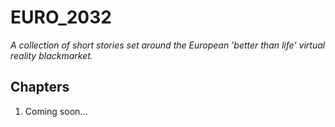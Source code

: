 # EURO_2032
_A collection of short stories set around the European 'better than life' virtual reality blackmarket._

## Chapters
1. Coming soon...

